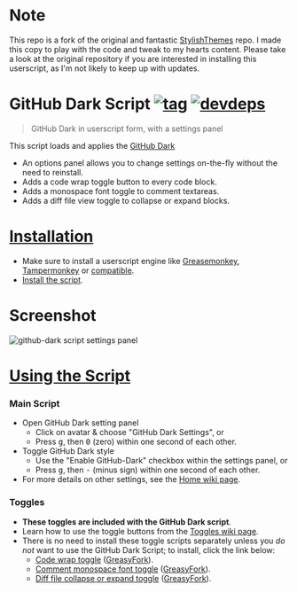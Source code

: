 # Note
This repo is a fork of the original and fantastic [StylishThemes](https://github.com/StylishThemes/GitHub-Dark-Script) repo. I made this copy to play with the code and tweak to my hearts content. Please take a look at the original repository if you are interested in installing this userscript, as I'm not likely to keep up with updates.

# GitHub Dark Script [![tag](https://img.shields.io/github/tag/JustinPainter/GitHub-Dark-Script.svg)](https://github.com/JustinPainter/GitHub-Dark-Script/tags) [![devdeps](https://img.shields.io/david/dev/JustinPainter/GitHub-Dark-Script.svg)](https://david-dm.org/JustinPainter/GitHub-Dark-Script#info=devDependencies)
> GitHub Dark in userscript form, with a settings panel

This script loads and applies the [GitHub Dark](https://github.com/JustinPainter/GitHub-Dark)

* An options panel allows you to change settings on-the-fly without the need to reinstall.
* Adds a code wrap toggle button to every code block.
* Adds a monospace font toggle to comment textareas.
* Adds a diff file view toggle to collapse or expand blocks.

# [Installation](https://github.com/JustinPainter/GitHub-Dark-Script/wiki/Install)

- Make sure to install a userscript engine like [Greasemonkey](https://addons.mozilla.org/en-US/firefox/addon/greasemonkey/), [Tampermonkey](https://chrome.google.com/webstore/detail/tampermonkey/dhdgffkkebhmkfjojejmpbldmpobfkfo) or [compatible](https://github.com/JustinPainter/GitHub-Dark-Script/wiki/Install).
- [Install the script](https://raw.githubusercontent.com/JustinPainter/GitHub-Dark-Script/master/github-dark-script.user.js).

# Screenshot

![github-dark script settings panel](https://cloud.githubusercontent.com/assets/136959/12854563/fdaf38bc-cbff-11e5-88b3-ceb8d1a19a9f.png)

# [Using the Script](https://github.com/JustinPainter/GitHub-Dark-Script/wiki)

### Main Script

* Open GitHub Dark setting panel
  * Click on avatar &amp; choose "GitHub Dark Settings", or
  * Press <kbd>g</kbd>, then <kbd>0</kbd> (zero) within one second of each other.
* Toggle GitHub Dark style
  * Use the "Enable GitHub-Dark" checkbox within the settings panel, or
  * Press <kbd>g</kbd>, then <kbd>-</kbd> (minus sign) within one second of each other.
* For more details on other settings, see the [Home wiki page](https://github.com/JustinPainter/GitHub-Dark-Script/wiki).

### Toggles

* **These toggles are included with the GitHub Dark script**.
* Learn how to use the toggle buttons from the [Toggles wiki page](https://github.com/JustinPainter/GitHub-Dark-Script/wiki/Toggles).
* There is no need to install these toggle scripts separately unless you *do not* want to use the GitHub Dark Script; to install, click the link below:
  * [Code wrap toggle](https://raw.githubusercontent.com/JustinPainter/GitHub-Dark-Script/master/github-script-code-wrap.user.js) ([GreasyFork](https://greasyfork.org/en/scripts/18789-github-toggle-code-wrap)).
  * [Comment monospace font toggle](https://raw.githubusercontent.com/JustinPainter/GitHub-Dark-Script/master/github-script-monospace-toggle.user.js) ([GreasyFork](https://greasyfork.org/en/scripts/18787-github-monospace-font-toggle)).
  * [Diff file collapse or expand toggle](https://raw.githubusercontent.com/JustinPainter/GitHub-Dark-Script/master/github-script-diff-toggle.user.js) ([GreasyFork](https://greasyfork.org/en/scripts/18788-github-diff-file-toggle)).
